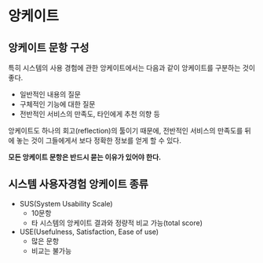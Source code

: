 # 앙케이트

## 앙케이트 문항 구성

특히 시스템의 사용 경험에 관한 앙케이트에서는 다음과 같이 앙케이트를 구분하는 것이 좋다.

- 일반적인 내용의 질문
- 구체적인 기능에 대한 질문
- 전반적인 서비스의 만족도, 타인에게 추천 의향 등

앙케이트도 하나의 회고(reflection)의 툴이기 때문에, 전반적인 서비스의 만족도를 뒤에 놓는 것이 그들에게서 보다 정확한 정보를 얻게 할 수 있다.

**모든 앙케이트 문항은 반드시 묻는 이유가 있어야 한다.**

## 시스템 사용자경험 앙케이트 종류

- SUS(System Usability Scale)
  - 10문항
  - 타 시스템의 앙케이트 결과와 정량적 비교 가능(total score)
- USE(Usefulness, Satisfaction, Ease of use)
  - 많은 문항
  - 비교는 불가능
